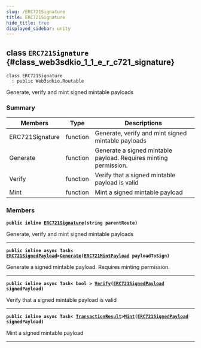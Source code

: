 ```yaml
---
slug: /ERC721Signature
title: ERC721Signature
hide_title: true
displayed_sidebar: unity
---
```


## class `ERC721Signature` {#class_web3sdkio_1_1_e_r_c721_signature}

```
class ERC721Signature
  : public Web3sdkio.Routable
```

Generate, verify and mint signed mintable payloads

### Summary

| Members         | Type     | Descriptions                                                     |
| --------------- | -------- | ---------------------------------------------------------------- |
| ERC721Signature | function | Generate, verify and mint signed mintable payloads               |
| Generate        | function | Generate a signed mintable payload. Requires minting permission. |
| Verify          | function | Verify that a signed mintable payload is valid                   |
| Mint            | function | Mint a signed mintable payload                                   |

### Members

**`public inline `[`ERC721Signature`](#class_web3sdkio_1_1_e_r_c721_signature_1a5db94bfc2ba2c2f8963ede713ac0d035)`(string parentRoute)`**

Generate, verify and mint signed mintable payloads

---

**`public inline async Task< `[`ERC721SignedPayload`](docs/unity/ERC721SignedPayload.md#struct_web3sdkio_1_1_e_r_c721_signed_payload)`>`[`Generate`](#class_web3sdkio_1_1_e_r_c721_signature_1acf8052d6df944e5f139d9a495bd5ba3f)`(`[`ERC721MintPayload`](docs/unity/ERC721MintPayload.md#class_web3sdkio_1_1_e_r_c721_mint_payload)` payloadToSign)`**

Generate a signed mintable payload. Requires minting permission.

---

**`public inline async Task< bool > `[`Verify`](#class_web3sdkio_1_1_e_r_c721_signature_1ad9a686d13d0eae2b53450e77ab9d6ed6)`(`[`ERC721SignedPayload`](docs/unity/ERC721SignedPayload.md#struct_web3sdkio_1_1_e_r_c721_signed_payload)` signedPayload)`**

Verify that a signed mintable payload is valid

---

**`public inline async Task< `[`TransactionResult`](docs/unity/TransactionResult.md#class_web3sdkio_1_1_transaction_result)`>`[`Mint`](#class_web3sdkio_1_1_e_r_c721_signature_1a4f49b40bc596ef51385c3aaf69a3cae3)`(`[`ERC721SignedPayload`](docs/unity/ERC721SignedPayload.md#struct_web3sdkio_1_1_e_r_c721_signed_payload)` signedPayload)`**

Mint a signed mintable payload

---
